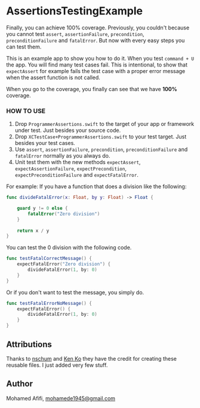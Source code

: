 # AssertionsTestingExample

Finally, you can achieve 100% coverage. Previously, you couldn't because you cannot test `assert`, `assertionFailure`, `precondition`, `preconditionFailure` and `fatalError`. But now with every easy steps you can test them.

This is an example app to show you how to do it. When you test `command + U` the app. You will find many test cases fail. This is intentional, to show that `expectAssert` for example fails the test case with a proper error message when the assert function is not called.

When you go to the coverage, you finally can see that we have **100%** coverage.

### HOW TO USE ###
1. Drop `ProgrammerAssertions.swift` to the target of your app or framework under test. Just besides your source code.
2. Drop `XCTestCase+ProgrammerAssertions.swift` to your test target. Just besides your test cases.
3. Use `assert`, `assertionFailure`, `precondition`, `preconditionFailure` and `fatalError` normally as you always do.
4. Unit test them with the new methods `expectAssert`, `expectAssertionFailure`, `expectPrecondition`, `expectPreconditionFailure` and `expectFatalError`.

For example:
If you have a function that does a division like the following:

```swift
func divideFatalError(x: Float, by y: Float) -> Float {

    guard y != 0 else {
        fatalError("Zero division")
    }
    
    return x / y
}
```

You can test the 0 division with the following code.
```swift
func testFatalCorrectMessage() {
    expectFatalError("Zero division") {
        divideFatalError(1, by: 0)
    }
}
```

Or if you don't want to test the message, you simply do.
```swift
func testFatalErrorNoMessage() {
    expectFatalError() {
        divideFatalError(1, by: 0)
    }
}
```


## Attributions

Thanks to [nschum](http://stackoverflow.com/users/168939/nschum) and [Ken Ko](http://stackoverflow.com/users/3406736/ken-ko) they have the credit for creating these reusable files. I just added very few stuff.


## Author

Mohamed Afifi, mohamede1945@gmail.com
